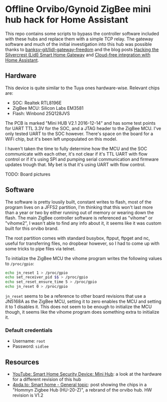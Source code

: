 # Offline Orvibo/Gynoid ZigBee mini hub hack for Home Assistant

This repo contains some scripts to bypass the controller software
included with these hubs and replace them with a simple TCP relay.
The gateway software and much of the initial investigation into
this hub was possible thanks to
[banksy-git/lidl-gateway-freedom](https://github.com/banksy-git/lidl-gateway-freedom)
and the blog posts
[Hacking the Silvercrest (Lidl) Smart Home Gateway](https://paulbanks.org/projects/lidl-zigbee/)
and
[Cloud-free integration with Home Assistant](https://paulbanks.org/projects/lidl-zigbee/ha/).

## Hardware

This device is quite similar to the Tuya ones hardware-wise. Relevant chips are:

* SOC: Realtek RTL8196E
* ZigBee MCU: Silicon Labs EM3581
* Flash: Winbond 25Q128JVS

The PCB is marked "Mini HUB V2.1 2016-12-14" and has some test points for
UART TTL 3.3V for the SOC, and a JTAG header to the ZigBee MCU. I've only tested
UART to the SOC however. There's space on the board for a WiFi chip, but it's
been left unpopulated on this model.

I haven't taken the time to fully determine how the MCU and the SOC communicate with
each other, it's not clear if it's TTL UART with flow control or if it's using SPI
and pumping serial communication and firmware updates trough that. My bet is that
it's using UART with flow control.

TODO: Board pictures

## Software

The software is pretty lousily built, constant writes to flash, most of the program
lives on a JFFS2 partition, I'm thinking that this won't last more than a year or two
by either running out of memory or wearing down the flash. The main ZigBee controller
software is referenced as "vihome" or "vihome2", I wasn't able to find any info
about it, it seems like it was custom built for this orvibo brand.

The root partition comes with standard busybox, ftpput, ftpget and nc, useful for
transferring files, no dropbear however, so I had to come up with some tricks to pipe
files via telnet.

To initialize the ZigBee MCU the vihome program writes the following values to
`/proc/gpio`:

```sh
echo jn_reset 1 > /proc/gpio
echo set_receiver_pid $$ > /proc/gpio
echo set_reset_ensure_time 5 > /proc/gpio
echo jn_reset 0 > /proc/gpio
```

`jn_reset` seems to be a reference to other board revisions that use a JN5168A
as the ZigBee MCU, setting it to zero enables the MCU and setting it to 1 disables
it. This does not seem to be enough to initialize the MCU though, it seems like
the vihome program does something extra to initialize it.

### Default credentials

* Username: `root`
* Password: `sidlee`

## Resources

* [YouTube: Smart Home Security Device: Mini Hub](https://www.youtube.com/watch?v=MCF9CpP_XHo): a look at the hardware for a different revision of this hub
* [4pda.to: Smart home - General topic](https://4pda.to/forum/index.php?showtopic=789600&st=3760#entry104809531): post showing the chips in a "Hommyn Zigbee Hub (HU-20-Z)", a rebrand of the orvibo hub. HW revision is V1.2